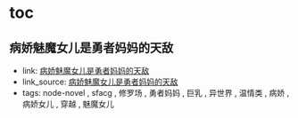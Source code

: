 # toc

## 病娇魅魔女儿是勇者妈妈的天敌

- link: [病娇魅魔女儿是勇者妈妈的天敌](%E7%97%85%E5%A8%87%E9%AD%85%E9%AD%94%E5%A5%B3%E5%84%BF%E6%98%AF%E5%8B%87%E8%80%85%E5%A6%88%E5%A6%88%E7%9A%84%E5%A4%A9%E6%95%8C/)
- link_source: [病娇魅魔女儿是勇者妈妈的天敌](../sfacg/%E7%97%85%E5%A8%87%E9%AD%85%E9%AD%94%E5%A5%B3%E5%84%BF%E6%98%AF%E5%8B%87%E8%80%85%E5%A6%88%E5%A6%88%E7%9A%84%E5%A4%A9%E6%95%8C/)
- tags: node-novel , sfacg , 修罗场 , 勇者妈妈 , 巨乳 , 异世界 , 温情类 , 病娇 , 病娇女儿 , 穿越 , 魅魔女儿
